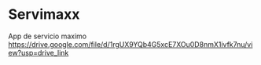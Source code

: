 # Servimaxx
App de servicio maximo 
https://drive.google.com/file/d/1rgUX9YQb4G5xcE7XOu0D8nmX1ivfk7nu/view?usp=drive_link
